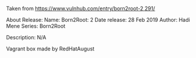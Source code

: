 Taken from https://www.vulnhub.com/entry/born2root-2,291/ 

About Release:
    Name: Born2Root: 2
    Date release: 28 Feb 2019
    Author: Hadi Mene
    Series: Born2Root

Description:
N/A

Vagrant box made by RedHatAugust

